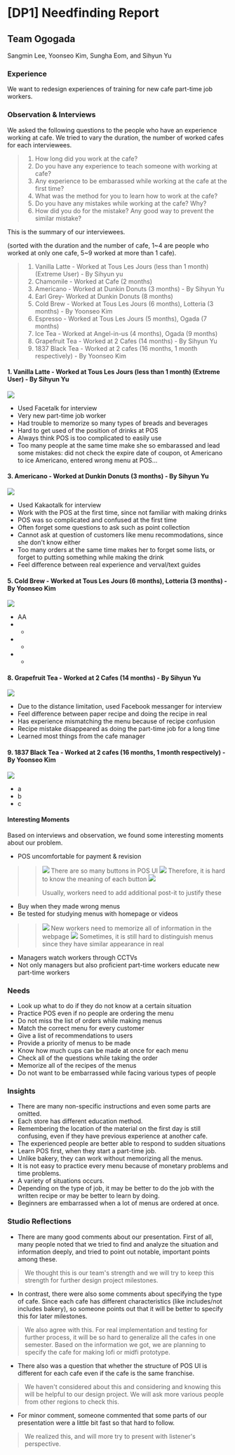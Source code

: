# [DP1] Needfinding Report

## Team Ogogada
Sangmin Lee, Yoonseo Kim, Sungha Eom, and Sihyun Yu

### Experience
We want to redesign experiences of training for new cafe part-time job workers.

### Observation & Interviews

We asked the following questions to the people who have an experience working at cafe. We tried to vary the duration, the number of worked cafes  for each interviewees.

> 1. How long did you work at the cafe?
> 2. Do you have any experience to teach someone with working at cafe?
> 3. Any experience to be embarassed while working at the cafe at the first time?
> 4. What was the method for you to learn how to work at the cafe?
> 5. Do you have any mistakes while working at the cafe? Why?
> 6. How did you do for the mistake? Any good way to prevent the similar mistake?

This is the summary of our interviewees. 

(sorted with the duration and the number of cafe, 1~4 are people who worked at only one cafe, 5~9 worked at more than 1 cafe).

> 1. Vanilla Latte - Worked at Tous Les Jours (less than 1 month) (Extreme User) - By Sihyun yu
> 2. Chamomile - Worked at Cafe (2 months)
> 3. Americano - Worked at Dunkin Donuts (3 months) - By Sihyun Yu
> 4. Earl Grey- Worked at Dunkin Donuts (8 months)
> 5. Cold Brew - Worked at Tous Les Jours (6 months), Lotteria (3 months) - By Yoonseo Kim
> 6. Espresso - Worked at Tous Les Jours (5 months), Ogada (7 months)
> 7. Ice Tea - Worked at Angel-in-us (4 months), Ogada (9 months)
> 8. Grapefruit Tea - Worked at 2 Cafes (14 months) - By Sihyun Yu
> 9. 1837 Black Tea - Worked at 2 cafes (16 months, 1 month respectively) - By Yoonseo Kim

#### 1. Vanilla Latte - Worked at Tous Les Jours (less than 1 month)  (Extreme User) - By Sihyun Yu
![](./Images/sihyun_1.png)

* Used Facetalk for interview
* Very new part-time job worker
* Had trouble to memorize so many types of breads and beverages 
* Hard to get used of the position of drinks at POS 
* Always think POS is too complicated to easily use
* Too many people at the same time make she so embarassed and lead some mistakes: did not check the expire date of coupon, ot Americano to ice Americano, entered wrong menu at POS...

#### 3. Americano - Worked at Dunkin Donuts (3 months) - By Sihyun Yu
![](./Images/sihyun_2.png)

* Used Kakaotalk for interview
* Work with the POS at the first time, since not familiar with making drinks
* POS was so complicated and confused at the first time
* Often forget some questions to ask such as point collection
* Cannot ask at question of customers like menu recommodations, since she don't know either
* Too many orders at the same time makes her to forget some lists, or forget to putting something while making the drink
* Feel difference between real experience and verval/text guides

#### 5. Cold Brew - Worked at Tous Les Jours (6 months), Lotteria (3 months) - By Yoonseo Kim
![](./Images/yoonseo_1.jpeg)
* AA
* *
* *
* *

#### 8. Grapefruit Tea - Worked at 2 Cafes (14 months) - By Sihyun Yu
![](./Images/sihyun_3.png)

* Due to the distance limitation, used Facebook messanger for interview
* Feel difference between paper recipe and doing the recipe in real
* Has experience mismatching the menu because of recipe confusion
* Recipe mistake disappeared as doing the part-time job for a long time
* Learned most things from the cafe manager 

#### 9. 1837 Black Tea - Worked at 2 cafes (16 months, 1 month respectively) - By Yoonseo Kim
![](./Images/yoonseo_2.jpeg)
* a
* b 
* c

#### Interesting Moments

Based on interviews and observation, we found some interesting moments about our problem.

* POS uncomfortable for payment & revision

>> ![](./Images/pos1.png)
>> There are so many buttons in POS UI
>> ![](./Images/pos2.png)
>> Therefore, it is hard to know the meaning of each button
>> ![](./Images/pos3.png)
>> 
>> Usually, workers need to add additional post-it to justify these 

* Buy when they made wrong menus
* Be tested for studying menus with homepage or videos

>> ![](./Images/hp1.png)
>> New workers need to memorize all of information in the webpage
>> ![](./Images/hp2.png)
>> Sometimes, it is still hard to distinguish menus since they have similar appearance in real 

* Managers watch workers through CCTVs
* Not only managers but also proficient part-time workers educate new part-time workers

### Needs
* Look up what to do if they do not know at a certain situation
* Practice POS even if no people are ordering the menu
* Do not miss the list of orders while making menus
* Match the correct menu for every customer
* Give a list of recommendations to users 
* Provide a priority of menus to be made
* Know how much cups can be made at once for each menu
* Check all of the questions while taking the order
* Memorize all of the recipes of the menus
* Do not want to be embarrassed while facing various types of people

### Insights 

* There are many non-specific instructions and even some parts are omitted.
* Each store has different education method.
* Remembering the location of the material on the first day is still confusing, even if they have previous experience at another cafe.
* The experienced people are better able to respond to sudden situations
* Learn POS first, when they start a part-time job.
* Unlike bakery, they can work without memorizing all the menus.
* It is not easy to practice every menu because of monetary problems and time problems.
* A variety of situations occurs.
* Depending on the type of job, it may be better to do the job with the written recipe or may be better to learn by doing.
* Beginners are embarrassed when a lot of menus are ordered at once.

### Studio Reflections

- There are many good comments about our presentation. First of all, many people noted that we tried to find and analyze the situation and information deeply, and tried to point out notable, important points among these. 

> We thought this is our team's strength and we will try to keep this strength for further design project milestones. 

- In contrast, there were also some comments about specifying the type of cafe. Since each cafe has different characteristics (like includes/not includes bakery), so someone points out that it will be better to specify this for later milestones. 

> We also agree with this. For real implementation and testing for further process, it will be so hard to generalize all the cafes in one semester. Based on the information we got, we are planning to specify the cafe for making lofi or midfi prototype. 

- There also was a question that whether the structure of POS UI is different for each cafe even if the cafe is the same franchise. 

> We haven't considered about this and considering and knowing this will be helpful to our design project. We will ask more various people from other regions to check this. 

- For minor comment, someone commented that some parts of our presentation were a little bit fast so that hard to follow. 

> We realized this, and will more try to present with listener's perspective. 
